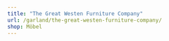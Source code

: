```yaml
---
title: "The Great Westen Furniture Company"
url: /garland/the-great-westen-furniture-company/
shop: Möbel
---
```

